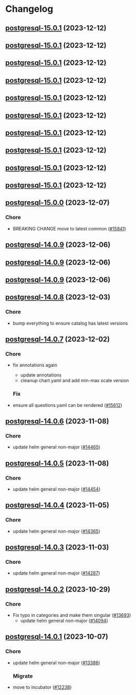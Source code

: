 # Changelog



## [postgresql-15.0.1](https://github.com/truecharts/charts/compare/postgresql-15.0.0...postgresql-15.0.1) (2023-12-12)




## [postgresql-15.0.1](https://github.com/truecharts/charts/compare/postgresql-15.0.0...postgresql-15.0.1) (2023-12-12)




## [postgresql-15.0.1](https://github.com/truecharts/charts/compare/postgresql-15.0.0...postgresql-15.0.1) (2023-12-12)




## [postgresql-15.0.1](https://github.com/truecharts/charts/compare/postgresql-15.0.0...postgresql-15.0.1) (2023-12-12)




## [postgresql-15.0.1](https://github.com/truecharts/charts/compare/postgresql-15.0.0...postgresql-15.0.1) (2023-12-12)




## [postgresql-15.0.1](https://github.com/truecharts/charts/compare/postgresql-15.0.0...postgresql-15.0.1) (2023-12-12)




## [postgresql-15.0.1](https://github.com/truecharts/charts/compare/postgresql-15.0.0...postgresql-15.0.1) (2023-12-12)




## [postgresql-15.0.1](https://github.com/truecharts/charts/compare/postgresql-15.0.0...postgresql-15.0.1) (2023-12-12)




## [postgresql-15.0.1](https://github.com/truecharts/charts/compare/postgresql-15.0.0...postgresql-15.0.1) (2023-12-12)




## [postgresql-15.0.1](https://github.com/truecharts/charts/compare/postgresql-15.0.0...postgresql-15.0.1) (2023-12-12)




## [postgresql-15.0.0](https://github.com/truecharts/charts/compare/postgresql-14.0.9...postgresql-15.0.0) (2023-12-07)

### Chore

- BREAKING CHANGE move to latest common ([#15841](https://github.com/truecharts/charts/issues/15841))
  
  


## [postgresql-14.0.9](https://github.com/truecharts/charts/compare/postgresql-14.0.8...postgresql-14.0.9) (2023-12-06)




## [postgresql-14.0.9](https://github.com/truecharts/charts/compare/postgresql-14.0.8...postgresql-14.0.9) (2023-12-06)




## [postgresql-14.0.9](https://github.com/truecharts/charts/compare/postgresql-14.0.8...postgresql-14.0.9) (2023-12-06)




## [postgresql-14.0.8](https://github.com/truecharts/charts/compare/postgresql-14.0.7...postgresql-14.0.8) (2023-12-03)

### Chore

- bump everything to ensure catalog has latest versions
  
  


## [postgresql-14.0.7](https://github.com/truecharts/charts/compare/postgresql-14.0.6...postgresql-14.0.7) (2023-12-02)

### Chore

- fix annotations again
  - update annotations
  - cleanup chart.yaml and add min-max scale version
  
  ### Fix

- ensure all questions.yaml can be rendered ([#15612](https://github.com/truecharts/charts/issues/15612))
  
  










## [postgresql-14.0.6](https://github.com/truecharts/charts/compare/postgresql-14.0.5...postgresql-14.0.6) (2023-11-08)

### Chore

- update helm general non-major ([#14465](https://github.com/truecharts/charts/issues/14465))
  
  


## [postgresql-14.0.5](https://github.com/truecharts/charts/compare/postgresql-14.0.4...postgresql-14.0.5) (2023-11-08)

### Chore

- update helm general non-major ([#14454](https://github.com/truecharts/charts/issues/14454))
  
  


## [postgresql-14.0.4](https://github.com/truecharts/charts/compare/postgresql-14.0.3...postgresql-14.0.4) (2023-11-05)

### Chore

- update helm general non-major ([#14365](https://github.com/truecharts/charts/issues/14365))
  
  


## [postgresql-14.0.3](https://github.com/truecharts/charts/compare/postgresql-14.0.2...postgresql-14.0.3) (2023-11-03)

### Chore

- update helm general non-major ([#14287](https://github.com/truecharts/charts/issues/14287))
  
  


## [postgresql-14.0.2](https://github.com/truecharts/charts/compare/postgresql-14.0.1...postgresql-14.0.2) (2023-10-29)

### Chore

- Fix typo in categories and make them singular ([#13693](https://github.com/truecharts/charts/issues/13693))
  - update helm general non-major ([#14094](https://github.com/truecharts/charts/issues/14094))
  
  


## [postgresql-14.0.1](https://github.com/truecharts/charts/compare/postgresql-14.0.0...postgresql-14.0.1) (2023-10-07)

### Chore

- update helm general non-major ([#13386](https://github.com/truecharts/charts/issues/13386))
  
  ### Migrate

- move to incubator ([#12238](https://github.com/truecharts/charts/issues/12238))
  
  